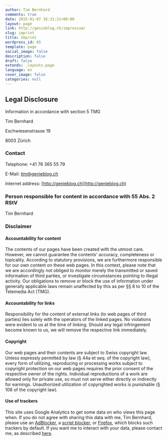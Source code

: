 ```yaml
---
author: Tim Bernhard
comments: true
date: 2015-01-07 16:31:21+00:00
layout: page
link: http://genieblog.ch/impressum/
slug: imprint
title: Imprint
wordpress_id: 65
template: page
social_image: false
description: false
draft: false
extends: _layouts.page
language: en
cover_image: false
categories: null
---
```


## Legal Disclosure

Information in accordance with section 5 TMG
  
  
Tim Bernhard  

Eschwiesenstrasse 19

8003 Zürich

### Contact

Telephone: +41 76 365 55 79  

E-Mail: [tim@genieblog.ch](mailto:tim@genieblog.ch)  

Internet address: [http://genieblog.ch](http://genieblog.ch)  

### Person responsible for content in accordance with 55 Abs. 2 RStV

Tim Bernhard  

### Disclaimer

#### Accountability for content

The contents of our pages have been created with the utmost care.
However, we cannot guarantee the contents' accuracy, completeness or topicality.
According to statutory provisions, we are furthermore responsible for our own content on these web pages.
In this context, please note that we are accordingly not obliged to monitor merely the transmitted or saved information of third parties, or investigate circumstances pointing to illegal activity.
Our obligations to remove or block the use of information under generally applicable laws remain unaffected by this as per §§ 8 to 10 of the Telemedia Act (TMG).

#### Accountability for links

Responsibility for the content of external links (to web pages of third parties) lies solely with the operators of the linked pages.
No violations were evident to us at the time of linking.
Should any legal infringement become known to us, we will remove the respective link immediately.

#### Copyright

Our web pages and their contents are subject to Swiss copyright law.
Unless expressly permitted by law (§ 44a et seq. of the copyright law), every form of utilizing, reproducing or processing works subject to copyright protection on our web pages requires the prior consent of the respective owner of the rights.
Individual reproductions of a work are allowed only for private use, so must not serve either directly or indirectly for earnings.
Unauthorized utilization of copyrighted works is punishable (§ 106 of the copyright law).

#### Use of trackers

This site uses Google Analytics to get some data on who views this page when.
If you do not agree with sharing this data with me, Tim Bernhard, please
use an [AdBlocker](https://github.com/gorhill/uBlock#ublock-origin), a [script blocker](https://github.com/hackademix/noscript), 
or [Firefox](https://www.mozilla.org/de/firefox/new/), which blocks such trackers by default.
If you want me to interact with your data, please contact me, as described [here](https://www.genieblog.ch/pages/en/about).
